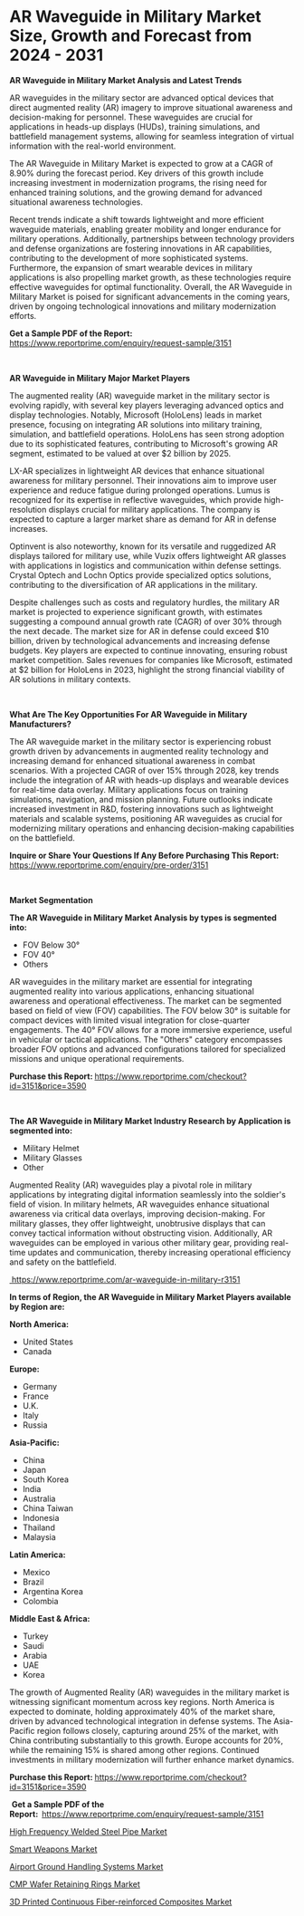 <p><h1>AR Waveguide in Military Market Size, Growth and Forecast from 2024 - 2031</h1></p><p><strong>AR Waveguide in Military Market Analysis and Latest Trends</strong></p>
<p><p>AR waveguides in the military sector are advanced optical devices that direct augmented reality (AR) imagery to improve situational awareness and decision-making for personnel. These waveguides are crucial for applications in heads-up displays (HUDs), training simulations, and battlefield management systems, allowing for seamless integration of virtual information with the real-world environment.</p><p>The AR Waveguide in Military Market is expected to grow at a CAGR of 8.90% during the forecast period. Key drivers of this growth include increasing investment in modernization programs, the rising need for enhanced training solutions, and the growing demand for advanced situational awareness technologies. </p><p>Recent trends indicate a shift towards lightweight and more efficient waveguide materials, enabling greater mobility and longer endurance for military operations. Additionally, partnerships between technology providers and defense organizations are fostering innovations in AR capabilities, contributing to the development of more sophisticated systems. Furthermore, the expansion of smart wearable devices in military applications is also propelling market growth, as these technologies require effective waveguides for optimal functionality. Overall, the AR Waveguide in Military Market is poised for significant advancements in the coming years, driven by ongoing technological innovations and military modernization efforts.</p></p>
<p><strong>Get a Sample PDF of the Report:&nbsp;</strong> <a href="https://www.reportprime.com/enquiry/request-sample/3151">https://www.reportprime.com/enquiry/request-sample/3151</a></p>
<p>&nbsp;</p>
<p><strong>AR Waveguide in Military Major Market Players</strong></p>
<p><p>The augmented reality (AR) waveguide market in the military sector is evolving rapidly, with several key players leveraging advanced optics and display technologies. Notably, Microsoft (HoloLens) leads in market presence, focusing on integrating AR solutions into military training, simulation, and battlefield operations. HoloLens has seen strong adoption due to its sophisticated features, contributing to Microsoft's growing AR segment, estimated to be valued at over $2 billion by 2025.</p><p>LX-AR specializes in lightweight AR devices that enhance situational awareness for military personnel. Their innovations aim to improve user experience and reduce fatigue during prolonged operations. Lumus is recognized for its expertise in reflective waveguides, which provide high-resolution displays crucial for military applications. The company is expected to capture a larger market share as demand for AR in defense increases.</p><p>Optinvent is also noteworthy, known for its versatile and ruggedized AR displays tailored for military use, while Vuzix offers lightweight AR glasses with applications in logistics and communication within defense settings. Crystal Optech and Lochn Optics provide specialized optics solutions, contributing to the diversification of AR applications in the military.</p><p>Despite challenges such as costs and regulatory hurdles, the military AR market is projected to experience significant growth, with estimates suggesting a compound annual growth rate (CAGR) of over 30% through the next decade. The market size for AR in defense could exceed $10 billion, driven by technological advancements and increasing defense budgets. Key players are expected to continue innovating, ensuring robust market competition. Sales revenues for companies like Microsoft, estimated at $2 billion for HoloLens in 2023, highlight the strong financial viability of AR solutions in military contexts.</p></p>
<p>&nbsp;</p>
<p><strong>What Are The Key Opportunities For AR Waveguide in Military Manufacturers?</strong></p>
<p><p>The AR waveguide market in the military sector is experiencing robust growth driven by advancements in augmented reality technology and increasing demand for enhanced situational awareness in combat scenarios. With a projected CAGR of over 15% through 2028, key trends include the integration of AR with heads-up displays and wearable devices for real-time data overlay. Military applications focus on training simulations, navigation, and mission planning. Future outlooks indicate increased investment in R&D, fostering innovations such as lightweight materials and scalable systems, positioning AR waveguides as crucial for modernizing military operations and enhancing decision-making capabilities on the battlefield.</p></p>
<p><strong>Inquire or Share Your Questions If Any Before Purchasing This Report:</strong> <a href="https://www.reportprime.com/enquiry/pre-order/3151">https://www.reportprime.com/enquiry/pre-order/3151</a></p>
<p>&nbsp;</p>
<p><strong>Market Segmentation</strong></p>
<p><strong>The AR Waveguide in Military Market Analysis by types is segmented into:</strong></p>
<p><ul><li>FOV Below 30°</li><li>FOV 40°</li><li>Others</li></ul></p>
<p><p>AR waveguides in the military market are essential for integrating augmented reality into various applications, enhancing situational awareness and operational effectiveness. The market can be segmented based on field of view (FOV) capabilities. The FOV below 30° is suitable for compact devices with limited visual integration for close-quarter engagements. The 40° FOV allows for a more immersive experience, useful in vehicular or tactical applications. The "Others" category encompasses broader FOV options and advanced configurations tailored for specialized missions and unique operational requirements.</p></p>
<p><strong>Purchase this Report:&nbsp;</strong><a href="https://www.reportprime.com/checkout?id=3151&price=3590">https://www.reportprime.com/checkout?id=3151&price=3590</a></p>
<p>&nbsp;</p>
<p><strong>The AR Waveguide in Military Market Industry Research by Application is segmented into:</strong></p>
<p><ul><li>Military Helmet</li><li>Military Glasses</li><li>Other</li></ul></p>
<p><p>Augmented Reality (AR) waveguides play a pivotal role in military applications by integrating digital information seamlessly into the soldier's field of vision. In military helmets, AR waveguides enhance situational awareness via critical data overlays, improving decision-making. For military glasses, they offer lightweight, unobtrusive displays that can convey tactical information without obstructing vision. Additionally, AR waveguides can be employed in various other military gear, providing real-time updates and communication, thereby increasing operational efficiency and safety on the battlefield.</p></p>
<p><a href="https://www.reportprime.com/ar-waveguide-in-military-r3151">&nbsp;https://www.reportprime.com/ar-waveguide-in-military-r3151</a></p>
<p><strong>In terms of Region, the AR Waveguide in Military Market Players available by Region are:</strong></p>
<p>
    <p> <strong> North America: </strong>
        <ul>
            <li>United States</li>
            <li>Canada</li>
        </ul>
        </p> 
    <p> <strong> Europe: </strong>
        <ul>
            <li>Germany</li>
            <li>France</li>
            <li>U.K.</li>
            <li>Italy</li>
            <li>Russia</li>
        </ul>
        </p> 
    <p> <strong> Asia-Pacific: </strong>
        <ul>
            <li>China</li>
            <li>Japan</li>
            <li>South Korea</li>
            <li>India</li>
            <li>Australia</li>
            <li>China Taiwan</li>
            <li>Indonesia</li>
            <li>Thailand</li>
            <li>Malaysia</li>
        </ul>
        </p> 
    <p> <strong> Latin America: </strong>
        <ul>
            <li>Mexico</li>
            <li>Brazil</li>
            <li>Argentina Korea</li>
            <li>Colombia</li>
        </ul>
        </p> 
    <p> <strong> Middle East & Africa: </strong>
        <ul>
            <li>Turkey</li>
            <li>Saudi</li>
            <li>Arabia</li>
            <li>UAE</li>
            <li>Korea</li>
        </ul>
    </p>
    </p>
<p><p>The growth of Augmented Reality (AR) waveguides in the military market is witnessing significant momentum across key regions. North America is expected to dominate, holding approximately 40% of the market share, driven by advanced technological integration in defense systems. The Asia-Pacific region follows closely, capturing around 25% of the market, with China contributing substantially to this growth. Europe accounts for 20%, while the remaining 15% is shared among other regions. Continued investments in military modernization will further enhance market dynamics.</p></p>
<p><strong>Purchase this Report: </strong><a href="https://www.reportprime.com/checkout?id=3151&price=3590">https://www.reportprime.com/checkout?id=3151&price=3590</a></p>
<p>&nbsp;<strong>Get a Sample PDF of the Report:&nbsp;&nbsp;</strong><a href="https://www.reportprime.com/enquiry/request-sample/3151">https://www.reportprime.com/enquiry/request-sample/3151</a></p>
<p><strong></strong></p>
<p><p><a href="https://issuu.com/reportprime-2/docs/high-frequency-welded-steel-pipe-ma_8ee00c2c130f6d">High Frequency Welded Steel Pipe Market</a></p><p><a href="https://www.linkedin.com/pulse/global-smart-weapons-market-size-expected-experience-cagr-124-408sf?trackingId=FdvKZyReQs6UvDE6Jt6zvw%3D%3D">Smart Weapons Market</a></p><p><a href="https://www.linkedin.com/pulse/airport-ground-handling-systems-market-size-growth-trends-industry-bzsif?trackingId=F2MI6PTeSFa8bz5wp8WyZA%3D%3D">Airport Ground Handling Systems Market</a></p><p><a href="https://github.com/MarilynDouglas476/Market-Research-Report-List-1/blob/main/cmp-wafer-retaining-rings-market.md">CMP Wafer Retaining Rings Market</a></p><p><a href="https://issuu.com/reportprime-2/docs/3d-printed-continuous-fiber-reinfor_6d908eca173d9a">3D Printed Continuous Fiber-reinforced Composites Market</a></p></p>